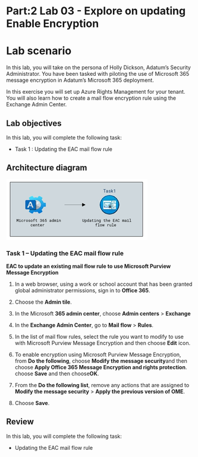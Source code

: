 # Part:2 Lab 03 - Explore on updating Enable Encryption

# Lab scenario

In this lab, you will take on the persona of Holly Dickson, Adatum’s Security Administrator. You have been tasked with piloting the use of Microsoft 365 message encryption in Adatum’s Microsoft 365 deployment.

In this exercise you will set up Azure Rights Management for your tenant. You will also learn how to create a mail flow encryption rule using the Exchange Admin Center.

## Lab objectives

In this lab, you will complete the following task:

+ Task 1 : Updating the EAC mail flow rule

## Architecture diagram
![](../media/part2lab3.png)

### Task 1 – Updating the EAC mail flow rule

**EAC to update an existing mail flow rule to use Microsoft Purview Message Encryption**

1. In a web browser, using a work or school account that has been granted global administrator permissions, sign in to **Office 365**.

2. Choose the **Admin tile**.

3. In the Microsoft **365 admin center**, choose **Admin centers** > **Exchange**
  
4. In the **Exchange Admin Center**, go to **Mail flow** > **Rules**.

5. In the list of mail flow rules, select the rule you want to modify to use with Microsoft Purview Message Encryption and then choose **Edit** icon.

6. To enable encryption using Microsoft Purview Message Encryption, from **Do the following**, choose **Modify the message security**and then 
   choose **Apply Office 365  Message Encryption and rights protection**. choose **Save** and then choose**OK**.

7. From the **Do the following list**, remove any actions that are assigned to **Modify the message security** > **Apply the previous version of OME**.

8. Choose **Save**.

## Review
In this lab, you will complete the following task:
+ Updating the EAC mail flow rule
